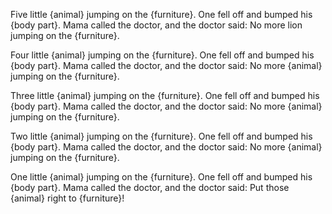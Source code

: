 Five little {animal} jumping on the {furniture}.
One fell off and bumped his {body part}.
Mama called the doctor,
and the doctor said:
No more lion jumping on the {furniture}.

Four little {animal} jumping on the {furniture}.
One fell off and bumped his {body part}.
Mama called the doctor,
and the doctor said:
No more {animal} jumping on the {furniture}.

Three little {animal} jumping on the {furniture}.
One fell off and bumped his {body part}.
Mama called the doctor,
and the doctor said:
No more {animal} jumping on the {furniture}.

Two little {animal} jumping on the {furniture}.
One fell off and bumped his {body part}.
Mama called the doctor,
and the doctor said:
No more {animal} jumping on the {furniture}.

One little {animal} jumping on the {furniture}.
One fell off and bumped his {body part}.
Mama called the doctor,
and the doctor said:
Put those {animal} right to {furniture}!
